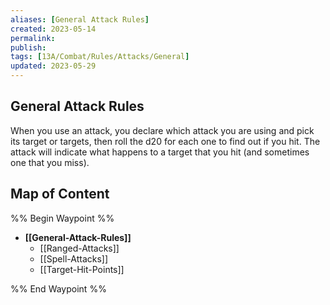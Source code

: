 ```yaml
---
aliases: [General Attack Rules]
created: 2023-05-14
permalink: 
publish: 
tags: [13A/Combat/Rules/Attacks/General]
updated: 2023-05-29
---
```


## General Attack Rules

When you use an attack, you declare which attack you are using and pick its target or targets, then roll the d20 for each one to find out if you hit. The attack will indicate what happens to a target that you hit (and sometimes one that you miss).

## Map of Content

%% Begin Waypoint %%
- **[[General-Attack-Rules]]**
	- [[Ranged-Attacks]]
	- [[Spell-Attacks]]
	- [[Target-Hit-Points]]

%% End Waypoint %%




